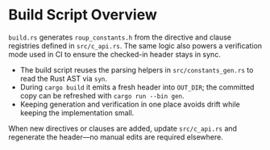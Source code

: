 # Build Script Overview

`build.rs` generates `roup_constants.h` from the directive and clause registries defined in `src/c_api.rs`. The same logic also
powers a verification mode used in CI to ensure the checked-in header stays in sync.

- The build script reuses the parsing helpers in `src/constants_gen.rs` to read the Rust AST via `syn`.
- During `cargo build` it emits a fresh header into `OUT_DIR`; the committed copy can be refreshed with `cargo run --bin gen`.
- Keeping generation and verification in one place avoids drift while keeping the implementation small.

When new directives or clauses are added, update `src/c_api.rs` and regenerate the header—no manual edits are required elsewhere.

